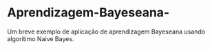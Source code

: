 # Aprendizagem-Bayeseana-

Um breve exemplo de aplicação de aprendizagem Bayeseana usando algorítimo Naive Bayes.
